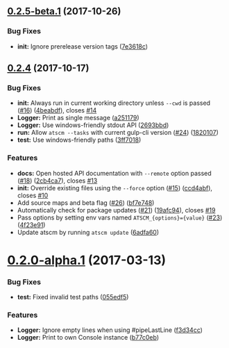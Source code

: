 <a name="0.2.5-beta.1"></a>
## [0.2.5-beta.1](https://github.com/atSCM/atscm-cli/compare/v0.2.4...v0.2.5-beta.1) (2017-10-26)


### Bug Fixes

* **init:** Ignore prerelease version tags ([7e3618c](https://github.com/atSCM/atscm-cli/commit/7e3618c))



<a name="0.2.4"></a>
## [0.2.4](https://github.com/atSCM/atscm-cli/compare/0.2.0-alpha.1...v0.2.4) (2017-10-17)


### Bug Fixes

* **init:** Always run in current working directory unless `--cwd` is passed ([#16](https://github.com/atSCM/atscm-cli/issues/16)) ([4beabdf](https://github.com/atSCM/atscm-cli/commit/4beabdf)), closes [#14](https://github.com/atSCM/atscm-cli/issues/14)
* **Logger:** Print as single message ([a251179](https://github.com/atSCM/atscm-cli/commit/a251179))
* **Logger:** Use windows-friendly stdout API ([2693bbd](https://github.com/atSCM/atscm-cli/commit/2693bbd))
* **run:** Allow `atscm --tasks` with current gulp-cli version ([#24](https://github.com/atSCM/atscm-cli/issues/24)) ([1820107](https://github.com/atSCM/atscm-cli/commit/1820107))
* **test:** Use windows-friendly paths ([3ff7018](https://github.com/atSCM/atscm-cli/commit/3ff7018))


### Features

* **docs:** Open hosted API documentation with `--remote` option passed ([#18](https://github.com/atSCM/atscm-cli/issues/18)) ([2cb4ca7](https://github.com/atSCM/atscm-cli/commit/2cb4ca7)), closes [#13](https://github.com/atSCM/atscm-cli/issues/13)
* **init:** Override existing files using the `--force` option ([#15](https://github.com/atSCM/atscm-cli/issues/15)) ([ccd4abf](https://github.com/atSCM/atscm-cli/commit/ccd4abf)), closes [#10](https://github.com/atSCM/atscm-cli/issues/10)
* Add source maps and beta flag ([#26](https://github.com/atSCM/atscm-cli/issues/26)) ([bf7e748](https://github.com/atSCM/atscm-cli/commit/bf7e748))
* Automatically check for package updates ([#21](https://github.com/atSCM/atscm-cli/issues/21)) ([19afc94](https://github.com/atSCM/atscm-cli/commit/19afc94)), closes [#19](https://github.com/atSCM/atscm-cli/issues/19)
* Pass options by setting env vars named `ATSCM_{options}={value}` ([#23](https://github.com/atSCM/atscm-cli/issues/23)) ([4f23e91](https://github.com/atSCM/atscm-cli/commit/4f23e91))
* Update atscm by running `atscm update` ([6adfa60](https://github.com/atSCM/atscm-cli/commit/6adfa60))



<a name="0.2.0-alpha.1"></a>
# [0.2.0-alpha.1](https://github.com/atSCM/atscm-cli/compare/055edf5...0.2.0-alpha.1) (2017-03-13)


### Bug Fixes

* **test:** Fixed invalid test paths ([055edf5](https://github.com/atSCM/atscm-cli/commit/055edf5))


### Features

* **Logger:** Ignore empty lines when using #pipeLastLine ([f3d34cc](https://github.com/atSCM/atscm-cli/commit/f3d34cc))
* **Logger:** Print to own Console instance ([b77c0eb](https://github.com/atSCM/atscm-cli/commit/b77c0eb))



